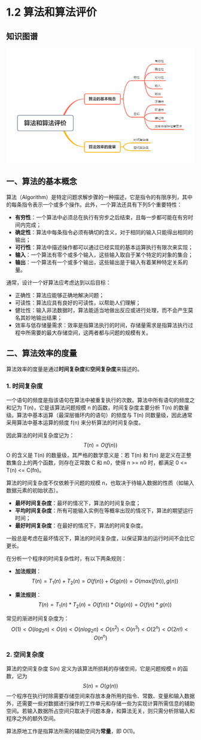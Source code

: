 # 1.2 算法和算法评价

## 知识图谱

![image.png](https://raw.githubusercontent.com/wlynxg/pic/main/2025/06/01/20250601-170556.png)

## 一、算法的基本概念

算法（Algorithm）是特定问题求解步骤的一种描述，它是指令的有限序列，其中的每条指令表示一个或多个操作。此外，一个算法还具有下列5个重要特性：

- **有穷性**：一个算法中必须总在执行有穷步之后结束，且每一步都可能在有穷时间内完成；
- **确定性**：算法中每条指令必须有确切的含义，对于相同的输入只能得出相同的输出；
- **可行性**：算法中描述操作都可以通过已经实现的基本运算执行有限次来实现；
- **输入**：一个算法有零个或多个输入，这些输入取自于某个特定的对象的集合；
- **输出**：一个算法有一个或多个输出，这些输出是于输入有着某种特定关系的量。

通常，设计一个好算法应考虑达到以后目标：

- 正确性：算法应能够正确地解决问题；
- 可读性：算法应具有良好的可读性，以帮助人们理解；
- 健壮性：输入非法数据时，算法能适当地做出反应或进行处理，而不会产生莫名其妙地输出结果；
- 效率与低存储量需求：效率是指算法执行的时间，存储量需求是指算法执行过程中所需要的最大存储空间，这两者都与问题的规模有关。

## 二、算法效率的度量

算法效率的度量是通过**时间复杂度**和**空间复杂度**来描述的。

### 1. 时间复杂度

一个语句的频度是指该语句在算法中被重复执行的次数。算法中所有语句的频度之和记为 T(n)，它是该算法问题规模 n 的函数，时间复杂度主要分析 T(n) 的数量级。算法中基本运算（最深层循环内的语句）的频度与 T(n) 同数量级，因此通常采用算法中基本运算的频度 f(n) 来分析算法的时间复杂度。

因此算法的时间复杂度记为：
$$
T(n) = O(f(n))
$$
O 的含义是 T(n) 的数量级，其严格的数学意义是：若 T(n) 和 f(n) 是定义在正整数集合上的两个函数，则存在正常数 C 和 n0，使得 n >= n0 时，都满足 0 <= T(n) <= C(fn)。

算法的时间复杂度不仅依赖于问题的规模 n，也取决于待输入数据的性质（如输入数据元素的初始状态）。

- **最坏时间复杂度**：最坏的情况下，算法的时间复杂度；
- **平均时间复杂度**：所有可能输入实例在等概率出现的情况下，算法的期望运行时间；
- **最好时间复杂度**：在最好的情况下，算法的时间复杂度。

一般总是考虑在最坏情况下，算法的时间复杂度，以保证算法的运行时间不会比它更长。

在分析一个程序的时间复杂性时，有以下两条规则：

- **加法规则**：
  $$
  T(n) = T_1(n) + T_2(n) = O(f(n)) + O(g(n)) = O(max(f(n)), g(n))
  $$

- **乘法规则**：
  $$
  T(n) = T_1(n) * T_2(n) = O(f(n)) * O(g(n)) = O(f(n) * g(n))
  $$

常见的渐进时间复杂度为：
$$
O(1) < O(log_2n) < O(n) < O(nlog_2n) < O(n^2) < O(n^3) < O(2^n) < O(2n!) < O(n^n)
$$

### 2. 空间复杂度

算法的空间复杂度 S(n) 定义为该算法所损耗的存储空间，它是问题规模 n 的函数，记为
$$
S(n) = O(g(n))
$$
一个程序在执行时除需要存储空间来存放本身所用的指令、常数、变量和输入数据外，还需要一些对数据进行操作的工作单元和存储一些为实现计算所需信息的辅助空间。若输入数据所占空间只取决于问题本身，和算法无关，则只需分析除输入和程序之外的额外空间。

算法原地工作是指算法所需的辅助空间为**常量**，即 O(1)。

